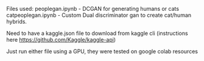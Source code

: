 Files used:
peoplegan.ipynb - DCGAN for generating humans or cats
catpeoplegan.ipynb - Custom Dual discriminator gan to create cat/human hybrids.

Need to have a kaggle.json file to download from kaggle cli (instructions here https://github.com/Kaggle/kaggle-api)

Just run either file using a GPU, they were tested on google colab resources
